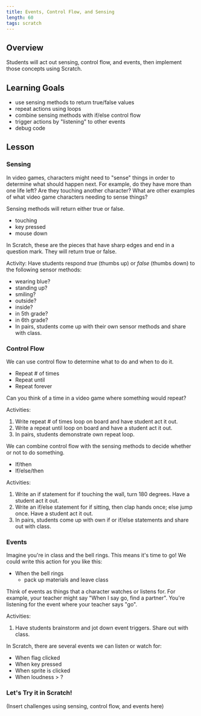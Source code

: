 ```yaml
---
title: Events, Control Flow, and Sensing
length: 60
tags: scratch
---
```


## Overview

Students will act out sensing, control flow, and events, then implement those concepts using Scratch. 

## Learning Goals

* use sensing methods to return true/false values
* repeat actions using loops
* combine sensing methods with if/else control flow
* trigger actions by "listening" to other events
* debug code

## Lesson

### Sensing

In video games, characters might need to "sense" things in order to determine what should happen next. For example, do they have more than one life left? Are they touching another character? What are other examples of what video game characters needing to sense things? 

Sensing methods will return either true or false. 

* touching
* key pressed
* mouse down

In Scratch, these are the pieces that have sharp edges and end in a question mark. They will return true or false. 

Activity: Have students respond *true* (thumbs up) or *false* (thumbs down) to the following sensor methods:

* wearing blue?
* standing up?
* smiling?
* outside?
* inside?
* in 5th grade?
* in 6th grade?
* In pairs, students come up with their own sensor methods and share with class.

### Control Flow

We can use control flow to determine what to do and when to do it. 

* Repeat # of times
* Repeat until
* Repeat forever

Can you think of a time in a video game where something would repeat? 

Activities:

1) Write repeat # of times loop on board and have student act it out.
2) Write a repeat until loop on board and have a student act it out.
3) In pairs, students demonstrate own repeat loop. 

We can combine control flow with the sensing methods to decide whether or not to do something. 

* If/then
* If/else/then

Activities: 

1) Write an if statement for if touching the wall, turn 180 degrees. Have a student act it out.
2) Write an if/else statement for if sitting, then clap hands once; else jump once. Have a student act it out.
3) In pairs, students come up with own if or if/else statements and share out with class. 

### Events

Imagine you're in class and the bell rings. This means it's time to go! We could write this action for you like this:

* When the bell rings
  - pack up materials and leave class

Think of events as things that a character watches or listens for. For example, your teacher might say "When I say go, find a partner". You're listening for the event where your teacher says "go".

Activities:

1) Have students brainstorm and jot down event triggers. Share out with class. 

In Scratch, there are several events we can listen or watch for: 

* When flag clicked
* When key pressed
* When sprite is clicked
* When loudness > ?

### Let's Try it in Scratch!

(Insert challenges using sensing, control flow, and events here)
